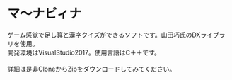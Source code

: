 # マ～ナビィナ
ゲーム感覚で足し算と漢字クイズができるソフトです。山田巧氏のDXライブラリを使用。<br>
開発環境はVisualStudio2017。使用言語はC＋＋です。<br>
<br>
詳細は是非CloneからZipをダウンロードしてみてください。<br>
